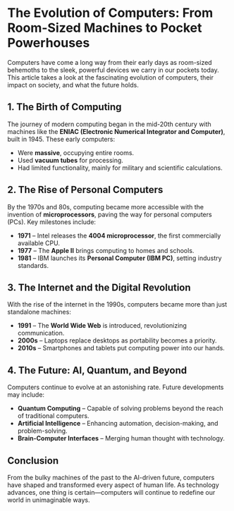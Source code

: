 # The Evolution of Computers: From Room-Sized Machines to Pocket Powerhouses  

Computers have come a long way from their early days as room-sized behemoths to the sleek, powerful devices we carry in our pockets today. This article takes a look at the fascinating evolution of computers, their impact on society, and what the future holds.  

## 1. The Birth of Computing  

The journey of modern computing began in the mid-20th century with machines like the **ENIAC (Electronic Numerical Integrator and Computer)**, built in 1945. These early computers:  

- Were **massive**, occupying entire rooms.  
- Used **vacuum tubes** for processing.  
- Had limited functionality, mainly for military and scientific calculations.  

## 2. The Rise of Personal Computers  

By the 1970s and 80s, computing became more accessible with the invention of **microprocessors**, paving the way for personal computers (PCs). Key milestones include:  

- **1971** – Intel releases the **4004 microprocessor**, the first commercially available CPU.  
- **1977** – The **Apple II** brings computing to homes and schools.  
- **1981** – IBM launches its **Personal Computer (IBM PC)**, setting industry standards.  

## 3. The Internet and the Digital Revolution  

With the rise of the internet in the 1990s, computers became more than just standalone machines:  

- **1991** – The **World Wide Web** is introduced, revolutionizing communication.  
- **2000s** – Laptops replace desktops as portability becomes a priority.  
- **2010s** – Smartphones and tablets put computing power into our hands.  

## 4. The Future: AI, Quantum, and Beyond  

Computers continue to evolve at an astonishing rate. Future developments may include:  

- **Quantum Computing** – Capable of solving problems beyond the reach of traditional computers.  
- **Artificial Intelligence** – Enhancing automation, decision-making, and problem-solving.  
- **Brain-Computer Interfaces** – Merging human thought with technology.  

## Conclusion  

From the bulky machines of the past to the AI-driven future, computers have shaped and transformed every aspect of human life. As technology advances, one thing is certain—computers will continue to redefine our world in unimaginable ways.